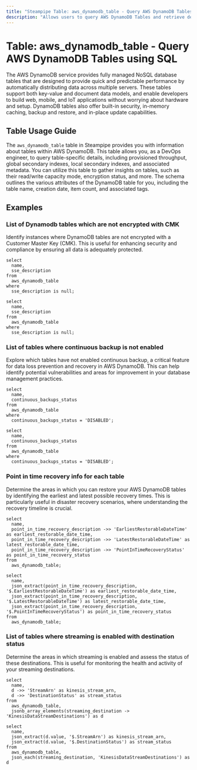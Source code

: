 ```yaml
---
title: "Steampipe Table: aws_dynamodb_table - Query AWS DynamoDB Tables using SQL"
description: "Allows users to query AWS DynamoDB Tables and retrieve detailed information about their configuration, status, and associated attributes."
---
```


# Table: aws_dynamodb_table - Query AWS DynamoDB Tables using SQL

The AWS DynamoDB service provides fully managed NoSQL database tables that are designed to provide quick and predictable performance by automatically distributing data across multiple servers. These tables support both key-value and document data models, and enable developers to build web, mobile, and IoT applications without worrying about hardware and setup. DynamoDB tables also offer built-in security, in-memory caching, backup and restore, and in-place update capabilities.

## Table Usage Guide

The `aws_dynamodb_table` table in Steampipe provides you with information about tables within AWS DynamoDB. This table allows you, as a DevOps engineer, to query table-specific details, including provisioned throughput, global secondary indexes, local secondary indexes, and associated metadata. You can utilize this table to gather insights on tables, such as their read/write capacity mode, encryption status, and more. The schema outlines the various attributes of the DynamoDB table for you, including the table name, creation date, item count, and associated tags.

## Examples

### List of Dynamodb tables which are not encrypted with CMK
Identify instances where DynamoDB tables are not encrypted with a Customer Master Key (CMK). This is useful for enhancing security and compliance by ensuring all data is adequately protected.

```sql+postgres
select
  name,
  sse_description
from
  aws_dynamodb_table
where
  sse_description is null;
```

```sql+sqlite
select
  name,
  sse_description
from
  aws_dynamodb_table
where
  sse_description is null;
```


### List of tables where continuous backup is not enabled
Explore which tables have not enabled continuous backup, a critical feature for data loss prevention and recovery in AWS DynamoDB. This can help identify potential vulnerabilities and areas for improvement in your database management practices.

```sql+postgres
select
  name,
  continuous_backups_status
from
  aws_dynamodb_table
where
  continuous_backups_status = 'DISABLED';
```

```sql+sqlite
select
  name,
  continuous_backups_status
from
  aws_dynamodb_table
where
  continuous_backups_status = 'DISABLED';
```


### Point in time recovery info for each table
Determine the areas in which you can restore your AWS DynamoDB tables by identifying the earliest and latest possible recovery times. This is particularly useful in disaster recovery scenarios, where understanding the recovery timeline is crucial.

```sql+postgres
select
  name,
  point_in_time_recovery_description ->> 'EarliestRestorableDateTime' as earliest_restorable_date_time,
  point_in_time_recovery_description ->> 'LatestRestorableDateTime' as latest_restorable_date_time,
  point_in_time_recovery_description ->> 'PointInTimeRecoveryStatus' as point_in_time_recovery_status
from
  aws_dynamodb_table;
```

```sql+sqlite
select
  name,
  json_extract(point_in_time_recovery_description, '$.EarliestRestorableDateTime') as earliest_restorable_date_time,
  json_extract(point_in_time_recovery_description, '$.LatestRestorableDateTime') as latest_restorable_date_time,
  json_extract(point_in_time_recovery_description, '$.PointInTimeRecoveryStatus') as point_in_time_recovery_status
from
  aws_dynamodb_table;
```

### List of tables where streaming is enabled with destination status
Determine the areas in which streaming is enabled and assess the status of these destinations. This is useful for monitoring the health and activity of your streaming destinations.

```sql+postgres
select
  name,
  d ->> 'StreamArn' as kinesis_stream_arn,
  d ->> 'DestinationStatus' as stream_status
from
  aws_dynamodb_table,
  jsonb_array_elements(streaming_destination -> 'KinesisDataStreamDestinations') as d
```

```sql+sqlite
select
  name,
  json_extract(d.value, '$.StreamArn') as kinesis_stream_arn,
  json_extract(d.value, '$.DestinationStatus') as stream_status
from
  aws_dynamodb_table,
  json_each(streaming_destination, 'KinesisDataStreamDestinations') as d
```